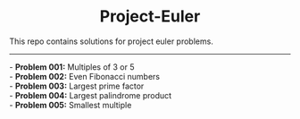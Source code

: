 <h1 align='center'> Project-Euler</h1>
This repo contains solutions for project euler problems.<br>
<hr/>
- <b>Problem 001:</b> Multiples of 3 or 5 <br>
- <b>Problem 002:</b> Even Fibonacci numbers<br>
- <b>Problem 003:</b> Largest prime factor<br>
- <b>Problem 004:</b> Largest palindrome product<br>
- <b>Problem 005:</b> Smallest multiple<br>